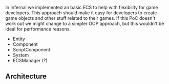 In Infernal we implemented an basic ECS to help with flexibility for game developers. This approach should make it easy for developers to create game objects and other stuff related to their games. If this PoC doesn't work out we might change to a simpler OOP approach, but this wouldn't be ideal for performance reasons.

- Entity
- Component
- ScriptComponent
- System
- ECSManager (?)

## Architecture